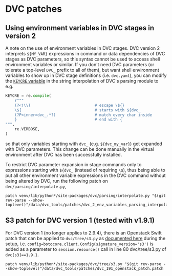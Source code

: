 # DVC patches

## Using environment variables in DVC stages in version 2

A note on the use of environment variables in DVC stages. DVC version 2 interprets `${MY_VAR}` expressions in command or data dependencies of DVC stages as DVC parameters, so this syntax cannot be used to access shell environment variables or similar. If you don't need DVC parameters (or tolerate a top-level `DVC_` prefix to all of them), but want shell environment variables to show up in DVC stage definitions (i.e. `dvc.yaml`), you can modify the [`KEYCRE` variable](https://github.com/iterative/dvc/blob/main/dvc/parsing/interpolate.py#L23) in the string interpolation of DVC's parsing module to e.g.
```python
KEYCRE = re.compile(
    r"""
    (?<!\\)                            # escape \${}
    \${                                # starts with ${dvc_
    (?P<inner>dvc_.*?)                 # match every char inside
    }                                  # end with {
""",
    re.VERBOSE,
)
```
so that only variables starting with `dvc_` (e.g. `${dvc_my_var}`) get expanded with DVC parameters. This change can be done manually in the virtual environment after DVC has been successfully installed.

To restrict DVC parameter expansion in stage commands only to expressions starting with `${dvc_` (instead of requiring `\$`), thus being able to put all other environment variable expressions in the DVC command without being altered by DVC, run the following patch on `dvc/parsing/interpolate.py`,

```shell
patch venv/lib/python*/site-packages/dvc/parsing/interpolate.py "$(git rev-parse --show-toplevel)"/data/dvc_tools/patches/dvc_2_env_variables_parsing_interpolate.patch
```

## S3 patch for DVC version 1 (tested with v1.9.1)

For DVC version 1 (no longer applies to 2.9.4), there is an Openstack Swift patch that can be applied to `dvc/tree/s3.py` as [documented here](https://stackoverflow.com/a/60566758) during the setup, i.e. `config=botocore.client.Config(signature_version='s3')` is added as a parameter to `session.resource()` call in line 80 dvc/tree/s3.py of `dvc[s3]==1.9.1`.


```shell
patch venv/lib/python*/site-packages/dvc/tree/s3.py "$(git rev-parse --show-toplevel)"/data/dvc_tools/patches/dvc_191_openstack_patch.patch
```
